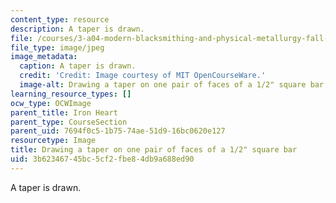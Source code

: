 ```yaml
---
content_type: resource
description: A taper is drawn.
file: /courses/3-a04-modern-blacksmithing-and-physical-metallurgy-fall-2008/3b62346745bc5cf2fbe84db9a688ed90_116.jpg
file_type: image/jpeg
image_metadata:
  caption: A taper is drawn.
  credit: 'Credit: Image courtesy of MIT OpenCourseWare.'
  image-alt: Drawing a taper on one pair of faces of a 1/2" square bar.
learning_resource_types: []
ocw_type: OCWImage
parent_title: Iron Heart
parent_type: CourseSection
parent_uid: 7694f0c5-1b75-74ae-51d9-16bc0620e127
resourcetype: Image
title: Drawing a taper on one pair of faces of a 1/2" square bar
uid: 3b623467-45bc-5cf2-fbe8-4db9a688ed90
---
```

A taper is drawn.

